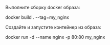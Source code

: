 Выполните сборку docker образа:

docker build . --tag=my_nginx

Создайте и запустите контейнер из образа:

docker run -d --name nginx -p 80:80 my_nginx